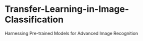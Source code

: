 # Transfer-Learning-in-Image-Classification
Harnessing Pre-trained Models for Advanced Image Recognition
